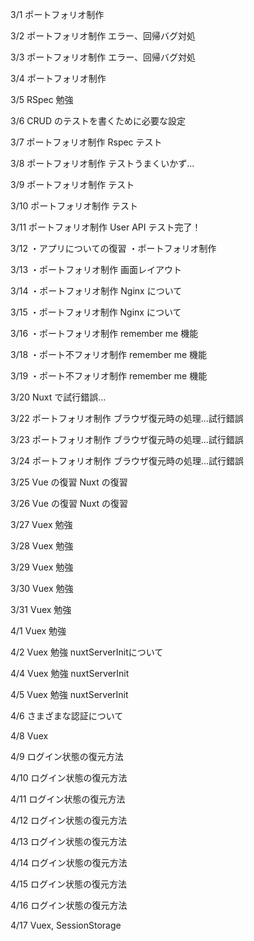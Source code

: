 3/1
ポートフォリオ制作

3/2
ポートフォリオ制作
エラー、回帰バグ対処

3/3
ポートフォリオ制作
エラー、回帰バグ対処

3/4
ポートフォリオ制作

3/5
RSpec 勉強

3/6 
CRUD のテストを書くために必要な設定

3/7
ポートフォリオ制作
Rspec テスト

3/8
ポートフォリオ制作
テストうまくいかず...

3/9
ポートフォリオ制作
テスト

3/10
ポートフォリオ制作
テスト

3/11
ポートフォリオ制作
User API テスト完了！

3/12
・アプリについての復習
・ポートフォリオ制作

3/13
・ポートフォリオ制作
画面レイアウト

3/14
・ポートフォリオ制作
Nginx について

3/15
・ポートフォリオ制作
Nginx について

3/16
・ポートフォリオ制作
remember me 機能

3/18
・ポート不フォリオ制作
remember me 機能

3/19
・ポート不フォリオ制作
remember me 機能

3/20
Nuxt で試行錯誤...

3/22
ポートフォリオ制作
ブラウザ復元時の処理...試行錯誤

3/23
ポートフォリオ制作
ブラウザ復元時の処理...試行錯誤

3/24
ポートフォリオ制作
ブラウザ復元時の処理...試行錯誤

3/25
Vue の復習
Nuxt の復習

3/26
Vue の復習
Nuxt の復習

3/27
Vuex 勉強

3/28
Vuex 勉強

3/29
Vuex 勉強

3/30
Vuex 勉強

3/31
Vuex 勉強

4/1
Vuex 勉強

4/2
Vuex 勉強
nuxtServerInitについて

4/4
Vuex 勉強
nuxtServerInit

4/5
Vuex 勉強
nuxtServerInit

4/6
さまざまな認証について

4/8
Vuex

4/9
ログイン状態の復元方法

4/10
ログイン状態の復元方法

4/11
ログイン状態の復元方法

4/12
ログイン状態の復元方法

4/13
ログイン状態の復元方法

4/14
ログイン状態の復元方法

4/15
ログイン状態の復元方法

4/16
ログイン状態の復元方法

4/17
Vuex, SessionStorage

